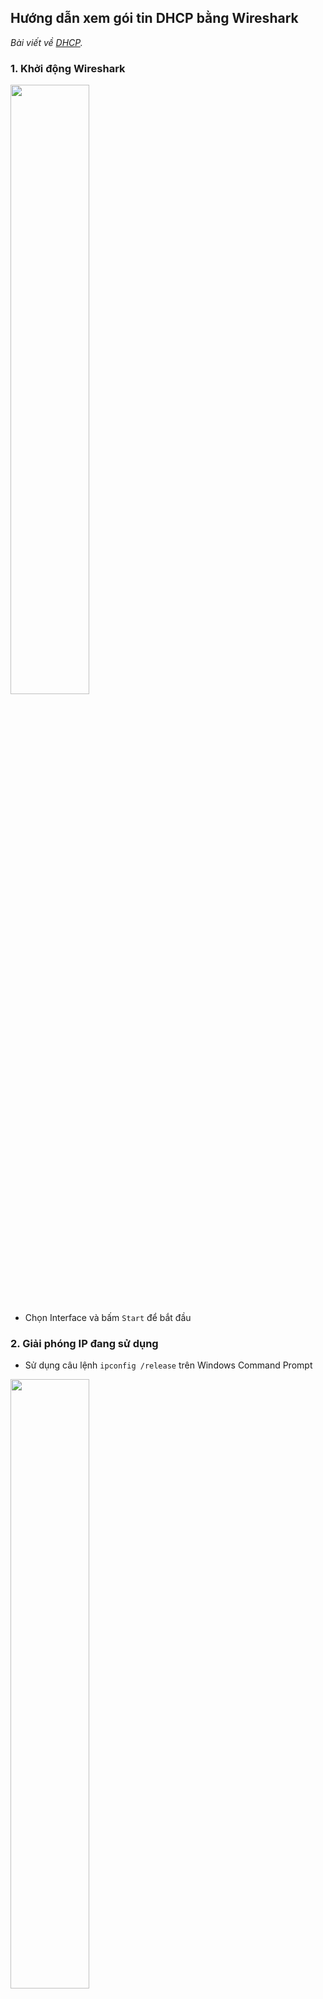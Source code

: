 ## Hướng dẫn xem gói tin DHCP bằng Wireshark

*Bài viết về <a href="https://github.com/hoangdh/DHCP">DHCP</a>.*

### 1. Khởi động Wireshark

<img src="http://i.imgur.com/4j73Hvo.png" width=50% height=50% />

- Chọn Interface và bấm `Start` để bắt đầu

### 2. Giải phóng IP đang sử dụng

- Sử dụng câu lệnh `ipconfig /release` trên Windows Command Prompt

<img src="http://i.imgur.com/FcZIrGh.png" width=50% height=50% />

### 3. Xin cấp lại địa chỉ IP

- Sử dụng câu lệnh `ipconfig /renew` trên `cmd`

<img src="http://i.imgur.com/VgSgFOc.png" width=50% height=50% />

### 4. Lọc các gói tin DHCP

- Sau khi đã nhận được IP, chúng ta mở lại cửa sổ Wireshark
- Lọc gói tin DHCP bằng cách gõ `bootp` vào ô `Filter` và bấm `Apply`

<img src="http://i.imgur.com/HDMC0WL.png" width=50% height=50% />

### 5. Phân tích từng gói tin

#### Gói DHCP Discover

- Kích đúp chuột trái vào gói tin, ta sẽ xem được chi tiết của gói

Theo lý thuyết, Gói tin này được gửi Broadcast từ client để 'truy tìm' một DHCP Server và nó có thông tin L2 của client đó.

Nhìn vào hình để thấy điều đó là đúng!

<img src="http://i.imgur.com/21nrOLb.png" width=50% height=50% />

Và một số thông tin yêu cầu Server

<img src="http://i.imgur.com/ulVwujl.png" width=50% height=50% />

#### Gói Offer từ server

Gói này được Unicast đến Client. Nếu trong mạng có nhiều DHCP Server và gửi lại cho client, Client sẽ nhận gói Offer đầu tiên.

<img src="http://i.imgur.com/jkFGEgC.png" width=50% height=50% />

Chứa các thông tin mà Discover yêu cầu

<img src="http://i.imgur.com/nNQQmMh.png" width=50% height=50% />

#### Gói Request gửi Broadcast tới (các) server

Khi nhận được gói Offer trả về chứa các thông tin cấu hình, client sẽ Broadcast một bản tin Request để gửi đến server DHCP (1) đã trả lời nó trước và nếu có một server DHCP khác đã nhận được bản tin Offer chưa kịp trả lời là "Tôi đã nhận server (1)."

<img src="http://i.imgur.com/KAlIMRo.png" width=50% height=50% />
